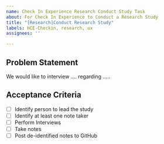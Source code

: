 ```yaml
---
name: Check In Experience Research Conduct Study Task
about: For Check In Experience to Conduct a Research Study
title: "[Research]Conduct Research Study"
labels: HCE-Checkin, research, ux
assignees: ''

---
```


## Problem Statement
We would like to interview .... regarding .....

## Acceptance Criteria
- [ ] Identify person to lead the study
- [ ] Identify at least one note taker
- [ ] Perform Interviews
- [ ] Take notes
- [ ] Post de-identified notes to GitHub
